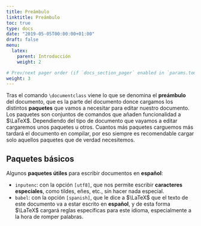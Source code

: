 ```yaml
---
title: Preámbulo
linktitle: Preámbulo
toc: true
type: docs
date: "2019-05-05T00:00:00+01:00"
draft: false
menu:
  latex:
    parent: Introducción
    weight: 2

# Prev/next pager order (if `docs_section_pager` enabled in `params.toml`)
weight: 3
---
```


Tras el comando `\documentclass` viene lo que se denomina el **preámbulo** del documento, que es la parte del documento donce cargamos los distintos **paquetes** que vamos a necesitar para editar nuestro documento. Los paquetes son conjuntos de comandos que añaden funcionalidad a $\LaTeX$. Dependiendo del tipo de documento que vayamos a editar cargaremos unos paquetes u otros. Cuantos más paquetes carguemos más tardará el documento en compilar, por eso siempre es recomendable cargar solo aquellos paquetes que de verdad necesitemos.

## Paquetes básicos
Algunos **paquetes útiles** para escribir documentos en **español**:

- `inputenc`: con la opción `[utf8]`, que nos permite escribir **caracteres especiales**, como tildes, eñes, etc., sin hacer nada especial.
- `babel`: con la opción `[spanish]`, que le dice a $\LaTeX$ que el texto de este documento va a estar escrito en **español**, y de esta forma $\LaTeX$ cargará reglas específicas para este idioma, especialmente a la hora de romper palabras.